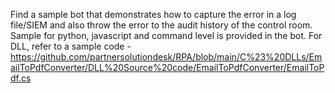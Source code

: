 Find a sample bot that demonstrates how to capture the error in a log file/SIEM and also throw the error to the audit history
of the control room.
Sample for python, javascript and command level is provided in the bot. For DLL, refer to a 
sample code -https://github.com/partnersolutiondesk/RPA/blob/main/C%23%20DLLs/EmailToPdfConverter/DLL%20Source%20code/EmailToPdfConverter/EmailToPdf.cs
